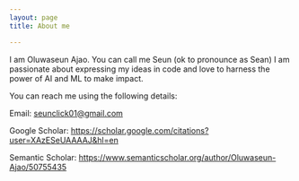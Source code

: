 ```yaml
---
layout: page
title: About me

---
```



I am Oluwaseun Ajao. You can call me Seun (ok to pronounce as Sean) I am passionate about expressing my ideas in code and love to harness the power of AI and ML to make impact.

You can reach me using the following details:

Email: seunclick01@gmail.com

Google Scholar: https://scholar.google.com/citations?user=XAzESeUAAAAJ&hl=en

Semantic Scholar: https://www.semanticscholar.org/author/Oluwaseun-Ajao/50755435
